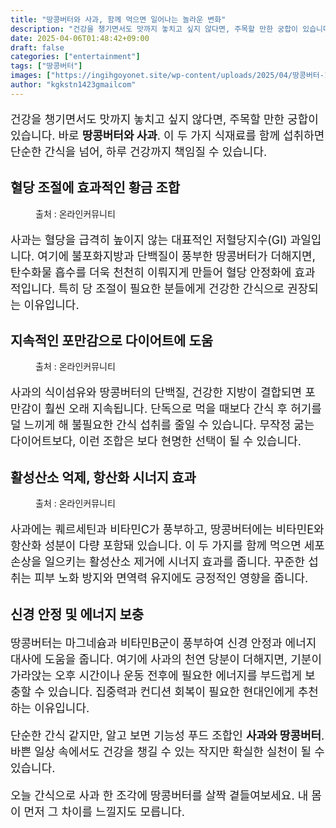 ```yaml
---
title: "땅콩버터와 사과, 함께 먹으면 일어나는 놀라운 변화"
description: "건강을 챙기면서도 맛까지 놓치고 싶지 않다면, 주목할 만한 궁합이 있습니다. 바로 땅콩버터와 사과. 이 두 가지 식재료를 함께 섭취하면 단순한 간식을 넘어, 하루 건강까지 책임질 수 있습니다."
date: 2025-04-06T01:48:42+09:00
draft: false
categories: ["entertainment"]
tags: ["땅콩버터"]
images: ["https://ingihgoyonet.site/wp-content/uploads/2025/04/땅콩버터-1024x683.jpg", "https://ingihgoyonet.site/wp-content/uploads/2025/04/땅콩-1024x683.jpg", "https://ingihgoyonet.site/wp-content/uploads/2025/04/땅콩버터의효능-683x1024.jpg"]
author: "kgkstn1423gmailcom"
---
```


<p style="font-size:18px">건강을 챙기면서도 맛까지 놓치고 싶지 않다면, 주목할 만한 궁합이 있습니다. 바로 <strong>땅콩버터와 사과</strong>. 이 두 가지 식재료를 함께 섭취하면 단순한 간식을 넘어, 하루 건강까지 책임질 수 있습니다.</p> <h2 ><strong>혈당 조절에 효과적인 황금 조합</strong></h2> <figure ><img src="https://ingihgoyonet.site/wp-content/uploads/2025/04/땅콩버터-1024x683.jpg" alt="" style="aspect-ratio:16/9;object-fit:cover"/><figcaption >출처 : 온라인커뮤니티</figcaption></figure> <p style="font-size:18px">사과는 혈당을 급격히 높이지 않는 대표적인 저혈당지수(GI) 과일입니다. 여기에 불포화지방과 단백질이 풍부한 땅콩버터가 더해지면, 탄수화물 흡수를 더욱 천천히 이뤄지게 만들어 혈당 안정화에 효과적입니다. 특히 당 조절이 필요한 분들에게 건강한 간식으로 권장되는 이유입니다.</p> <h2 ><strong>지속적인 포만감으로 다이어트에 도움</strong></h2> <figure ><img src="https://ingihgoyonet.site/wp-content/uploads/2025/04/땅콩-1024x683.jpg" alt="" style="aspect-ratio:16/9;object-fit:cover"/><figcaption >출처 : 온라인커뮤니티</figcaption></figure> <p style="font-size:18px">사과의 식이섬유와 땅콩버터의 단백질, 건강한 지방이 결합되면 포만감이 훨씬 오래 지속됩니다. 단독으로 먹을 때보다 간식 후 허기를 덜 느끼게 해 불필요한 간식 섭취를 줄일 수 있습니다. 무작정 굶는 다이어트보다, 이런 조합은 보다 현명한 선택이 될 수 있습니다.</p> <h2 ><strong>활성산소 억제, 항산화 시너지 효과</strong></h2> <figure ><img src="https://ingihgoyonet.site/wp-content/uploads/2025/04/땅콩버터의효능-683x1024.jpg" alt="" style="aspect-ratio:16/9;object-fit:cover"/><figcaption >출처 : 온라인커뮤니티</figcaption></figure> <p style="font-size:18px">사과에는 퀘르세틴과 비타민C가 풍부하고, 땅콩버터에는 비타민E와 항산화 성분이 다량 포함돼 있습니다. 이 두 가지를 함께 먹으면 세포 손상을 일으키는 활성산소 제거에 시너지 효과를 줍니다. 꾸준한 섭취는 피부 노화 방지와 면역력 유지에도 긍정적인 영향을 줍니다.</p> <h2 >신경 안정 및 에너지 보충</h2> <p style="font-size:18px">땅콩버터는 마그네슘과 비타민B군이 풍부하여 신경 안정과 에너지 대사에 도움을 줍니다. 여기에 사과의 천연 당분이 더해지면, 기분이 가라앉는 오후 시간이나 운동 전후에 필요한 에너지를 부드럽게 보충할 수 있습니다. 집중력과 컨디션 회복이 필요한 현대인에게 추천하는 이유입니다.</p> <p style="font-size:18px">단순한 간식 같지만, 알고 보면 기능성 푸드 조합인 <strong>사과와 땅콩버터</strong>. 바쁜 일상 속에서도 건강을 챙길 수 있는 작지만 확실한 실천이 될 수 있습니다.</p> <p style="font-size:18px">오늘 간식으로 사과 한 조각에 땅콩버터를 살짝 곁들여보세요. 내 몸이 먼저 그 차이를 느낄지도 모릅니다.</p>